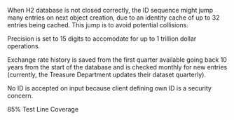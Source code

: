 When H2 database is not closed correctly, the ID sequence might jump many entries on next object creation, due to an identity cache of up to 32 entries being cached. This jump is to avoid potential collisions.

Precision is set to 15 digits to accomodate for up to 1 trillion dollar operations.

Exchange rate history is saved from the first quarter available going back 10 years from the start of the database and is checked monthly for new entries (currently, the Treasure Department updates their dataset quarterly).

No ID is accepted on input because client defining own ID is a security concern.

85% Test Line Coverage